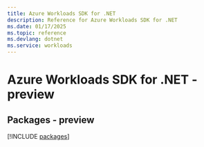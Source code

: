 ```yaml
---
title: Azure Workloads SDK for .NET
description: Reference for Azure Workloads SDK for .NET
ms.date: 01/17/2025
ms.topic: reference
ms.devlang: dotnet
ms.service: workloads
---
```

# Azure Workloads SDK for .NET - preview
## Packages - preview
[!INCLUDE [packages](workloads-index.md)]